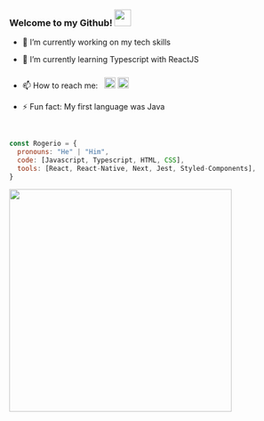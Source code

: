 ### Welcome to my Github! <img src="https://raw.githubusercontent.com/iampavangandhi/iampavangandhi/master/gifs/Hi.gif" width="30px">

- 🔭 I’m currently working on my tech skills
- 🌱 I’m currently learning Typescript with ReactJS
- 📫 How to reach me: &nbsp;
 <a href="https://www.linkedin.com/in/rogerio-botelho"><img style='margin-top: 10px;' src="https://cdn-icons-png.flaticon.com/512/124/124011.png" width="20"></img></a> 
<a href=mailto:rogeriovinicios3001@gmail.com><img src="https://cdn-icons-png.flaticon.com/512/281/281769.png" width="20"></img></a> 

- ⚡ Fun fact: My first language was Java

</br>

```javascript
const Rogerio = {
  pronouns: "He" | "Him",
  code: [Javascript, Typescript, HTML, CSS],
  tools: [React, React-Native, Next, Jest, Styled-Components],
}
```

<img width="400px" align="left" src="https://github-readme-stats.vercel.app/api/top-langs/?username=rogerio3001&hide=html&layout=compact&theme=buefy" />

<!--
  architecture: ["microservices", "Clean Architecture"],
  course: "I am doing the ReactJS, Hooks, Recoil, TDD, Clean Architecture, SOLID (with Rodrigo Manguinho) course focused on React and Typescript"
**Rogerio3001/Rogerio3001** is a ✨ _special_ ✨ repository because its `README.md` (this file) appears on your GitHub profile.
-->
